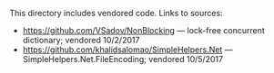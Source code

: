 ﻿This directory includes vendored code. Links to sources:
* https://github.com/VSadov/NonBlocking — lock-free concurrent dictionary; vendored 10/2/2017
* https://github.com/khalidsalomao/SimpleHelpers.Net — SimpleHelpers.Net.FileEncoding; vendored 10/5/2017